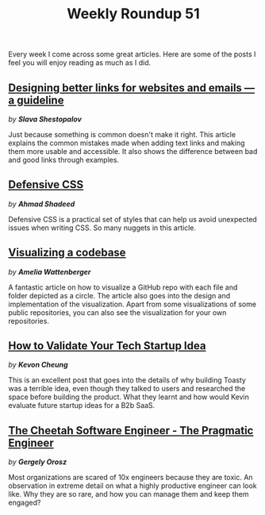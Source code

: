 ﻿---
title: 'Weekly Roundup 51'
excerpt: 'This weeks roundup contains articles from Slava Shestopalov, Ahmad Shadeed, Amelia Wattenberger, Kevon Cheung and Gergely Orosz'
coverImage: 'assets/images/weekly-roundup-cover.png'
tags:
    - 'weekly roundup'
---

Every week I come across some great articles. Here are some of the posts I feel you will enjoy reading as much as I did.

## [Designing better links for websites and emails — a guideline](https://uxdesign.cc/designing-better-links-for-websites-and-emails-a-guideline-5b8638ce675a)

_by **Slava Shestopalov**_

Just because something is common doesn't make it right. This article explains the common mistakes made when adding text links and making them more usable and accessible. It also shows the difference between bad and good links through examples.

## [Defensive CSS](https://ishadeed.com/article/defensive-css/)

_by **Ahmad Shadeed**_

Defensive CSS is a practical set of styles that can help us avoid unexpected issues when writing CSS. So many nuggets in this article.

## [Visualizing a codebase](https://next.github.com/projects/repo-visualization)

_by **Amelia Wattenberger**_

A fantastic article on how to visualize a GitHub repo with each file and folder depicted as a circle. The article also goes into the design and implementation of the visualization. Apart from some visualizations of some public repositories, you can also see the visualization for your own repositories.

## [How to Validate Your Tech Startup Idea](https://kevoncheung.com/blog/validating-startup-ideas)

_by **Kevon Cheung**_

This is an excellent post that goes into the details of why building Toasty was a terrible idea, even though they talked to users and researched the space before building the product. What they learnt and how would Kevin evaluate future startup ideas for a B2b SaaS.

## [The Cheetah Software Engineer - The Pragmatic Engineer](https://blog.pragmaticengineer.com/the-cheetah-software-engineer/)

_by **Gergely Orosz**_

Most organizations are scared of 10x engineers because they are toxic. An observation in extreme detail on what a highly productive engineer can look like. Why they are so rare, and how you can manage them and keep them engaged?
